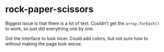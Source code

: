 # rock-paper-scissors

Biggest issue is that there is a lot of text. Couldn't get the `array.forEach()` to work, so just did everything one by one.

Got the interface to look nicer. Could add colors, but not sure how to without making the page look worse.

